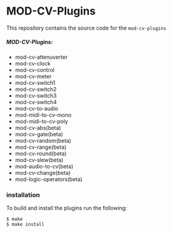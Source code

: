 # MOD-CV-Plugins

This repository contains the source code for the `mod-cv-plugins`

##### MOD-CV-Plugins:
* mod-cv-attenuverter
* mod-cv-clock
* mod-cv-control
* mod-cv-meter
* mod-cv-switch1
* mod-cv-switch2
* mod-cv-switch3
* mod-cv-switch4
* mod-cv-to-audio
* mod-midi-to-cv-mono
* mod-midi-to-cv-poly
* mod-cv-abs(beta)
* mod-cv-gate(beta)
* mod-cv-random(beta)
* mod-cv-range(beta)
* mod-cv-round(beta)
* mod-cv-slew(beta)
* mod-audio-to-cv(beta)
* mod-cv-change(beta)
* mod-logic-operators(beta)

### installation

To build and install the plugins run the following:
```
$ make
$ make install
```
